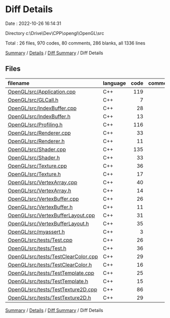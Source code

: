 # Diff Details

Date : 2022-10-26 16:14:31

Directory c:\\Drive\\Dev\\CPP\\opengl\\OpenGL\\src

Total : 26 files,  970 codes, 80 comments, 286 blanks, all 1336 lines

[Summary](results.md) / [Details](details.md) / [Diff Summary](diff.md) / Diff Details

## Files
| filename | language | code | comment | blank | total |
| :--- | :--- | ---: | ---: | ---: | ---: |
| [OpenGL/src/Application.cpp](/OpenGL/src/Application.cpp) | C++ | 119 | 47 | 53 | 219 |
| [OpenGL/src/GLCall.h](/OpenGL/src/GLCall.h) | C++ | 7 | 0 | 4 | 11 |
| [OpenGL/src/IndexBuffer.cpp](/OpenGL/src/IndexBuffer.cpp) | C++ | 28 | 0 | 9 | 37 |
| [OpenGL/src/IndexBuffer.h](/OpenGL/src/IndexBuffer.h) | C++ | 13 | 1 | 4 | 18 |
| [OpenGL/src/Profiling.h](/OpenGL/src/Profiling.h) | C++ | 116 | 14 | 23 | 153 |
| [OpenGL/src/Renderer.cpp](/OpenGL/src/Renderer.cpp) | C++ | 33 | 0 | 10 | 43 |
| [OpenGL/src/Renderer.h](/OpenGL/src/Renderer.h) | C++ | 11 | 0 | 3 | 14 |
| [OpenGL/src/Shader.cpp](/OpenGL/src/Shader.cpp) | C++ | 135 | 1 | 36 | 172 |
| [OpenGL/src/Shader.h](/OpenGL/src/Shader.h) | C++ | 33 | 1 | 12 | 46 |
| [OpenGL/src/Texture.cpp](/OpenGL/src/Texture.cpp) | C++ | 36 | 4 | 10 | 50 |
| [OpenGL/src/Texture.h](/OpenGL/src/Texture.h) | C++ | 17 | 0 | 4 | 21 |
| [OpenGL/src/VertexArray.cpp](/OpenGL/src/VertexArray.cpp) | C++ | 40 | 0 | 10 | 50 |
| [OpenGL/src/VertexArray.h](/OpenGL/src/VertexArray.h) | C++ | 14 | 0 | 4 | 18 |
| [OpenGL/src/VertexBuffer.cpp](/OpenGL/src/VertexBuffer.cpp) | C++ | 26 | 0 | 8 | 34 |
| [OpenGL/src/VertexBuffer.h](/OpenGL/src/VertexBuffer.h) | C++ | 11 | 1 | 3 | 15 |
| [OpenGL/src/VertexBufferLayout.cpp](/OpenGL/src/VertexBufferLayout.cpp) | C++ | 31 | 1 | 8 | 40 |
| [OpenGL/src/VertexBufferLayout.h](/OpenGL/src/VertexBufferLayout.h) | C++ | 35 | 0 | 11 | 46 |
| [OpenGL/src/myassert.h](/OpenGL/src/myassert.h) | C++ | 3 | 7 | 5 | 15 |
| [OpenGL/src/tests/Test.cpp](/OpenGL/src/tests/Test.cpp) | C++ | 26 | 0 | 6 | 32 |
| [OpenGL/src/tests/Test.h](/OpenGL/src/tests/Test.h) | C++ | 36 | 0 | 7 | 43 |
| [OpenGL/src/tests/TestClearColor.cpp](/OpenGL/src/tests/TestClearColor.cpp) | C++ | 29 | 0 | 6 | 35 |
| [OpenGL/src/tests/TestClearColor.h](/OpenGL/src/tests/TestClearColor.h) | C++ | 16 | 0 | 3 | 19 |
| [OpenGL/src/tests/TestTemplate.cpp](/OpenGL/src/tests/TestTemplate.cpp) | C++ | 25 | 0 | 6 | 31 |
| [OpenGL/src/tests/TestTemplate.h](/OpenGL/src/tests/TestTemplate.h) | C++ | 15 | 0 | 3 | 18 |
| [OpenGL/src/tests/TestTexture2D.cpp](/OpenGL/src/tests/TestTexture2D.cpp) | C++ | 86 | 3 | 31 | 120 |
| [OpenGL/src/tests/TestTexture2D.h](/OpenGL/src/tests/TestTexture2D.h) | C++ | 29 | 0 | 7 | 36 |

[Summary](results.md) / [Details](details.md) / [Diff Summary](diff.md) / Diff Details